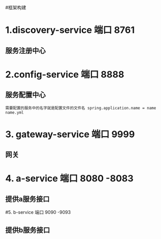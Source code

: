 #框架构建

# 1.discovery-service 端口 8761
## 服务注册中心
# 2.config-service 端口 8888
## 服务配置中心 
    需要配置的服务中的名字就是配置文件的文件名 spring.application.name = name   name.yml 
# 3. gateway-service 端口 9999
## 网关
# 4. a-service 端口 8080 -8083
## 提供a服务接口
#5. b-service 端口 9090 -9093
## 提供b服务接口
